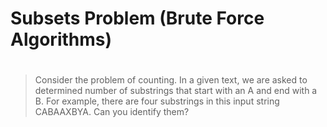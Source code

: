 # Subsets Problem (Brute Force Algorithms)





#



> Consider the problem of counting. In a given text, we are asked to determined number of substrings that start with an A and end with a B. For example, there are four substrings in this input string CABAAXBYA. Can you identify them?
